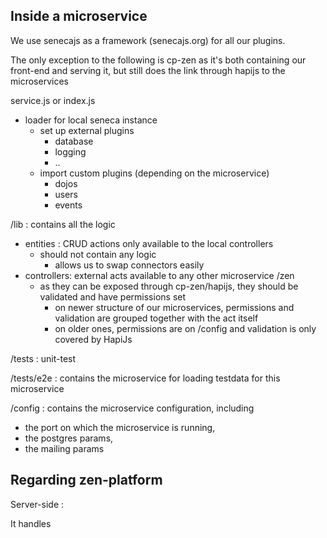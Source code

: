 ## Inside a microservice

We use senecajs as a framework \(senecajs.org\) for all our plugins.

The only exception to the following is cp-zen as it's both containing our front-end and serving it, but still does the link through hapijs to the microservices

service.js or index.js

* loader for local seneca instance
  * set up external plugins
    * database
    * logging
    * ..
  * import custom plugins \(depending on the microservice\)
    * dojos
    * users
    * events

/lib : contains all the logic

* entities : CRUD actions only available to the local controllers
  * should not contain any logic
    * allows us to swap connectors easily
* controllers:  external acts available to any other microservice /zen
  * as they can be exposed through cp-zen/hapijs, they should be validated and have permissions set
    * on newer structure of our microservices, permissions and validation are grouped together with the act itself
    * on older ones, permissions are on /config and validation is only covered by HapiJs

/tests : unit-test

/tests/e2e : contains the microservice for loading testdata for this microservice

/config : contains the microservice configuration, including

* the port on which the microservice is running, 
* the postgres params,
* the mailing params

## Regarding zen-platform

Server-side :

It handles

